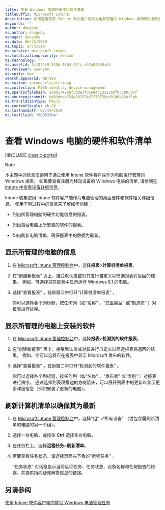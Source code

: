 ```yaml
---
title: 查看 Windows 电脑的硬件和软件清单
titleSuffix: Microsoft Intune
description: 如何查看使用 Intune 软件客户端作为电脑管理的 Windows 桌面硬件和软件信息。
keywords: ''
author: dougeby
ms.author: dougeby
manager: dougeby
ms.date: 06/26/2019
ms.topic: archived
ms.service: microsoft-intune
ms.localizationpriority: medium
ms.technology: ''
ms.assetid: 3c10f4c9-520b-4864-92fc-a45a9f640ad4
ms.reviewer: owenyen
ms.suite: ems
search.appverid: MET150
ms.custom: intune-classic-keep
ms.collection: M365-identity-device-management
ms.openlocfilehash: 2b9d17426bf3dde3fd1684c12113adf0c5095d5f
ms.sourcegitcommit: bd09decb754a832574d7f7375bad0186a22a15ab
ms.translationtype: MTE75
ms.contentlocale: zh-CN
ms.lasthandoff: 07/19/2019
ms.locfileid: "68353304"
---
```

# <a name="view-hardware-and-software-inventory-for-windows-pcs"></a>查看 Windows 电脑的硬件和软件清单

[!INCLUDE [classic-portal](includes/classic-portal.md)]

> [!NOTE]
> 本主题中的信息仅适用于通过使用 Intune 软件客户端作为电脑进行管理的 Windows 桌面。 如果要查看注册为移动设备的 Windows 电脑的清单, 请参阅[在 Intune 中查看设备详细信息](device-inventory.md)。

Intune 收集使用 Intune 软件客户端作为电脑管理的桌面硬件和软件相关详细信息。 使用下列过程中的信息来了解如何创建：

- 列出所管理电脑的硬件功能信息的报表。

- 列出每台电脑上所安装的软件的报表。

- 如何刷新电脑清单，确保报表中的数据为最新。

## <a name="to-display-information-about-pcs-you-manage"></a>显示所管理的电脑的信息

1. 在 [Microsoft Intune 管理控制台](https://manage.microsoft.com/)中，选择**报表**&gt;**计算机清单报表**。

2. 在“创建新报表”  页上，接受默认值或对其进行自定义以筛选报表将返回的结果。 例如，可选择只在报表中显示运行 Windows 8.1 的电脑。

3. 选择“查看报表”  ，在新窗口中打开“计算机清单报表”  。

    你可以选择各个列标题，按任何列（如“名称”  、“底盘类型”  或“制造商”  ）对报表进行排序。

## <a name="to-display-software-installed-on-pcs-you-manage"></a>显示所管理的电脑上安装的软件

1. 在 [Microsoft Intune 管理控制台](https://manage.microsoft.com/)中，选择**报表**&gt;**检测到的软件报表**。

2. 在“创建新报表”  页上，接受默认值或对其进行自定义以筛选报表将返回的结果。 例如，你可以选择只在报表中显示 Microsoft 发布的软件。

3. 选择“查看报表”  ，在新窗口中打开“检测到的软件报表”  。

    你可以选择各个列标题，按任何列（如“名称”  、“发布者”  或“类别”  ）对报表进行排序。 通过选择列表项旁边的方向箭头，可以展开列表中的更新以显示更多详细信息（例如安装了更新的电脑）。

## <a name="to-refresh-computer-inventory-to-ensure-it-is-current"></a>刷新计算机清单以确保其为最新

1. 在 [Microsoft Intune 管理控制台](https://manage.microsoft.com/)中，选择“组”  &gt;“所有设备”  （或包含需刷新清单的电脑的另一个组）。

2. 选择一台电脑，或按住 **Ctrl** 选择多台电脑。

3. 在任务栏上，选择**远程任务**&gt;**刷新清单**。

4. 若要查看任务状态，请选择页面右下角的“远程任务”  。

    “任务状态”  对话框显示当前远程任务、任务状态、设备名称和任何报告的错误，并提供指向疑难解答信息的链接。

## <a name="see-also"></a>另请参阅

[使用 Intune 软件客户端的常见 Windows 电脑管理任务](common-windows-pc-management-tasks-with-the-microsoft-intune-computer-client.md)
